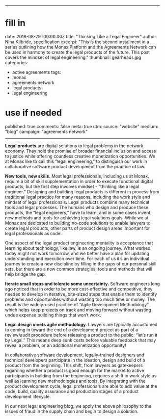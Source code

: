 ---

# fill in
date:      2018-08-29T00:00:00Z
title:     "Thinking Like a Legal Engineer"
author: Nina Kilbride, specification
excerpt:   "This is the second installment in a series outlining how the Monax Platform and the Agreements Network can be used in harmony to create the legal products of the future. This post covers the mindset of legal engineering."
thumbnail: gearheads.jpg
categories:
  - active agreements
tags:
  - monax
  - agreements network
  - legal products
  - legal engineering

# use if needed
published: true
comments:  false
meta:      true
utm:
  source: "website"
  medium: "blog"
  campaign: "agreements network"

  ---

**Legal products** are digital solutions to legal problems in the network economy. They hold the promise of broader financial inclusion and access to justice while offering countless creative monetization opportunities. We at Monax like to call this “legal engineering,” to distinguish our work in collaborative software product development from the practice of law.

**New tools, new skills.** Most legal professionals, including us at Monax, require a bit of skill supplementation in order to execute functional digital products, but the first step involves mindset - “thinking like a legal engineer.” Designing and building legal products is different in process from traditional legal practice for many reasons, including the work style and mindset of legal professionals. Legal products combine many technical tools and legal processes. The humans who design and produce these products, the “legal engineers,” have to learn, and in some cases invent, new methods and tools for achieving legal solutions goals. While we at Monax are dedicated to building no-code solutions to enable lawyers to create legal products, other parts of product design areas important for legal professionals as code.

One aspect of the legal product engineering mentality is acceptance that learning about technology, like law, is an ongoing journey. What worked today might not work tomorrow, and we better have a plan for updating understanding and execution over time. For each of us it’s an individual journey to create a new discipline by filling in the gaps of our personal skill sets, but there are a new common strategies, tools and methods that will help bridge the gap.

**Iterate small steps and tolerate some uncertainty.** Software engineers long ago noticed that in order to be more cost-effective and competitive, they needed to develop in iterative, bite-sized steps that enable them to identify problems and opportunities without wasting too much time or money. The result is the widely-used practice of “Agile Development Methodology” which helps keep projects on track and moving forward without wasting undue expense building things that won’t work.

**Legal design meets agile methodology.** Lawyers are typically accustomed to coming in toward the end of a development project as part of a review/audit procedure before releasing a product to the public: “let’s run it by Legal.” This means deep sunk costs before valuable feedback that may reveal a problem, or an additional monetization opportunity!

In collaborative software development, legally-trained designers and technical developers participate in the ideation, design and build of a product from the beginning. This shift, from lawyers as gatekeepers regarding whether a product is good enough for the market to active participants in building from the beginning, requires a shift in work style as well as learning new methodologies and tools. By integrating with the product development cycle, legal professionals are able to add value at the code, build, quality assurance and production stages of a product development lifecycle.

In our next legal engineering blog, we apply the above philosophy to the issues of fraud in the supply chain and begin to design a solution.
